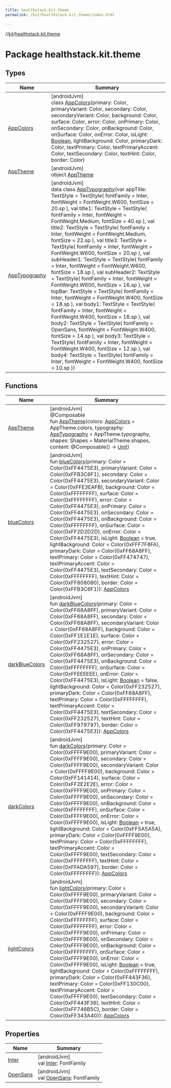 ```yaml
---
title: healthstack.kit.theme
permalink: /kit/healthstack.kit.theme/index.html

---
```

//[kit](../../index.html)/[healthstack.kit.theme](index.html)



# Package healthstack.kit.theme



## Types


| Name | Summary |
|---|---|
| [AppColors](-app-colors/index.html) | [androidJvm]<br>class [AppColors](-app-colors/index.html)(primary: Color, primaryVariant: Color, secondary: Color, secondaryVariant: Color, background: Color, surface: Color, error: Color, onPrimary: Color, onSecondary: Color, onBackground: Color, onSurface: Color, onError: Color, isLight: [Boolean](https://kotlinlang.org/api/latest/jvm/stdlib/kotlin/-boolean/index.html), lightBackground: Color, primaryDark: Color, textPrimary: Color, textPrimaryAccent: Color, textSecondary: Color, textHint: Color, border: Color) |
| [AppTheme](-app-theme/index.html) | [androidJvm]<br>object [AppTheme](-app-theme/index.html) |
| [AppTypography](-app-typography/index.html) | [androidJvm]<br>data class [AppTypography](-app-typography/index.html)(var appTitle: TextStyle = TextStyle(         fontFamily = Inter,         fontWeight = FontWeight.W600,         fontSize = 20.sp     ), val title1: TextStyle = TextStyle(         fontFamily = Inter,         fontWeight = FontWeight.Medium,         fontSize = 40.sp     ), val title2: TextStyle = TextStyle(         fontFamily = Inter,         fontWeight = FontWeight.Medium,         fontSize = 22.sp     ), val title3: TextStyle = TextStyle(         fontFamily = Inter,         fontWeight = FontWeight.W600,         fontSize = 20.sp     ), val subHeader1: TextStyle = TextStyle(         fontFamily = Inter,         fontWeight = FontWeight.W600,         fontSize = 18.sp     ), val subHeader2: TextStyle = TextStyle(         fontFamily = Inter,         fontWeight = FontWeight.W600,         fontSize = 16.sp     ), val topBar: TextStyle = TextStyle(         fontFamily = Inter,         fontWeight = FontWeight.W400,         fontSize = 18.sp     ), val body1: TextStyle = TextStyle(         fontFamily = Inter,         fontWeight = FontWeight.W400,         fontSize = 16.sp     ), val body2: TextStyle = TextStyle(         fontFamily = OpenSans,         fontWeight = FontWeight.W400,         fontSize = 14.sp     ), val body3: TextStyle = TextStyle(         fontFamily = Inter,         fontWeight = FontWeight.W400,         fontSize = 12.sp     ), val body4: TextStyle = TextStyle(         fontFamily = Inter,         fontWeight = FontWeight.W400,         fontSize = 10.sp     )) |


## Functions


| Name | Summary |
|---|---|
| [AppTheme](-app-theme.html) | [androidJvm]<br>@Composable<br>fun [AppTheme](-app-theme.html)(colors: [AppColors](-app-colors/index.html) = AppTheme.colors, typography: [AppTypography](-app-typography/index.html) = AppTheme.typography, shapes: Shapes = MaterialTheme.shapes, content: @Composable() -&gt; [Unit](https://kotlinlang.org/api/latest/jvm/stdlib/kotlin/-unit/index.html)) |
| [blueColors](blue-colors.html) | [androidJvm]<br>fun [blueColors](blue-colors.html)(primary: Color = Color(0xFF4475E3), primaryVariant: Color = Color(0xFFB3C6F1), secondary: Color = Color(0xFF4475E3), secondaryVariant: Color = Color(0xFFE3EAFB), background: Color = Color(0xFFFFFFFF), surface: Color = Color(0xFFFFFFFF), error: Color = Color(0xFF4475E3), onPrimary: Color = Color(0xFF4475E3), onSecondary: Color = Color(0xFF4475E3), onBackground: Color = Color(0xFFFFFFFF), onSurface: Color = Color(0xFF2D2D2D), onError: Color = Color(0xFF4475E3), isLight: [Boolean](https://kotlinlang.org/api/latest/jvm/stdlib/kotlin/-boolean/index.html) = true, lightBackground: Color = Color(0xFFF7F8FA), primaryDark: Color = Color(0xFF68A8FF), textPrimary: Color = Color(0xFF474747), textPrimaryAccent: Color = Color(0xFF4475E3), textSecondary: Color = Color(0xFFFFFFFF), textHint: Color = Color(0xFF808080), border: Color = Color(0xFFB3C6F1)): [AppColors](-app-colors/index.html) |
| [darkBlueColors](dark-blue-colors.html) | [androidJvm]<br>fun [darkBlueColors](dark-blue-colors.html)(primary: Color = Color(0xFF68A8FF), primaryVariant: Color = Color(0xFF68A8FF), secondary: Color = Color(0xFF68A8FF), secondaryVariant: Color = Color(0xFF68A8FF), background: Color = Color(0xFF1E1E1E), surface: Color = Color(0xFF232527), error: Color = Color(0xFF4475E3), onPrimary: Color = Color(0xFF68A8FF), onSecondary: Color = Color(0xFF4475E3), onBackground: Color = Color(0xFFFFFFFF), onSurface: Color = Color(0xFFEEEEEE), onError: Color = Color(0xFF4475E3), isLight: [Boolean](https://kotlinlang.org/api/latest/jvm/stdlib/kotlin/-boolean/index.html) = false, lightBackground: Color = Color(0xFF232527), primaryDark: Color = Color(0xFF68A8FF), textPrimary: Color = Color(0xFFFFFFFF), textPrimaryAccent: Color = Color(0xFF4475E3), textSecondary: Color = Color(0xFF232527), textHint: Color = Color(0xFF979797), border: Color = Color(0xFF4475E3)): [AppColors](-app-colors/index.html) |
| [darkColors](dark-colors.html) | [androidJvm]<br>fun [darkColors](dark-colors.html)(primary: Color = Color(0xFFFF9E00), primaryVariant: Color = Color(0xFFFF9E00), secondary: Color = Color(0xFFFF9E00), secondaryVariant: Color = Color(0xFFFF9E00), background: Color = Color(0xFF141414), surface: Color = Color(0xFF2E2E2E), error: Color = Color(0xFFFF9E00), onPrimary: Color = Color(0xFFFF9E00), onSecondary: Color = Color(0xFFFF9E00), onBackground: Color = Color(0xFFFFFFFF), onSurface: Color = Color(0xFFFF9E00), onError: Color = Color(0xFFFF9E00), isLight: [Boolean](https://kotlinlang.org/api/latest/jvm/stdlib/kotlin/-boolean/index.html) = true, lightBackground: Color = Color(0xFF5A5A5A), primaryDark: Color = Color(0xFFFF9E00), textPrimary: Color = Color(0xFFFFFFFF), textPrimaryAccent: Color = Color(0xFFFF9E00), textSecondary: Color = Color(0xFFFFFFFF), textHint: Color = Color(0xFFADA597), border: Color = Color(0xFFFFFFFF)): [AppColors](-app-colors/index.html) |
| [lightColors](light-colors.html) | [androidJvm]<br>fun [lightColors](light-colors.html)(primary: Color = Color(0xFFFF9E00), primaryVariant: Color = Color(0xFFFF9E00), secondary: Color = Color(0xFFFF9E00), secondaryVariant: Color = Color(0xFFFF9E00), background: Color = Color(0xFFFFFFFF), surface: Color = Color(0xFFFFFFFF), error: Color = Color(0xFFFF9E00), onPrimary: Color = Color(0xFFFF9E00), onSecondary: Color = Color(0xFFFF9E00), onBackground: Color = Color(0xFFFFFFFF), onSurface: Color = Color(0xFFFF9E00), onError: Color = Color(0xFFFF9E00), isLight: [Boolean](https://kotlinlang.org/api/latest/jvm/stdlib/kotlin/-boolean/index.html) = true, lightBackground: Color = Color(0xFFFFFFFF), primaryDark: Color = Color(0xFF443F36), textPrimary: Color = Color(0xFF130C00), textPrimaryAccent: Color = Color(0xFFFF9E00), textSecondary: Color = Color(0xFF443F36), textHint: Color = Color(0xFF746B5C), border: Color = Color(0xFF343A40)): [AppColors](-app-colors/index.html) |


## Properties


| Name | Summary |
|---|---|
| [Inter](-inter.html) | [androidJvm]<br>val [Inter](-inter.html): FontFamily |
| [OpenSans](-open-sans.html) | [androidJvm]<br>val [OpenSans](-open-sans.html): FontFamily |

